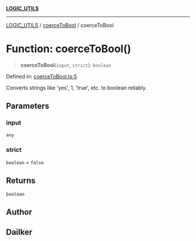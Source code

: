 [**LOGIC_UTILS**](../../README.md)

***

[LOGIC_UTILS](../../README.md) / [coerceToBool](../README.md) / coerceToBool

# Function: coerceToBool()

> **coerceToBool**(`input`, `strict`): `boolean`

Defined in: [coerceToBool.ts:5](https://github.com/dailker/everyutil/blob/9b590f3b464c4883aa51a0e840c616072d918dc8/src/logic/coerceToBool.ts#L5)

Converts strings like 'yes', 1, 'true', etc. to boolean reliably.

## Parameters

### input

`any`

### strict

`boolean` = `false`

## Returns

`boolean`

## Author

## Dailker
